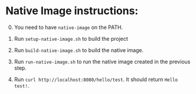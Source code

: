 # Native Image instructions:

0. You need to have `native-image` on the PATH.

1. Run `setup-native-image.sh` to build the project

2. Run `build-native-image.sh` to build the native image.

3. Run `run-native-image.sh` to run the native image created in the previous step.

4. Run `curl http://localhost:8080/hello/test`. It should return `Hello test!`. 
